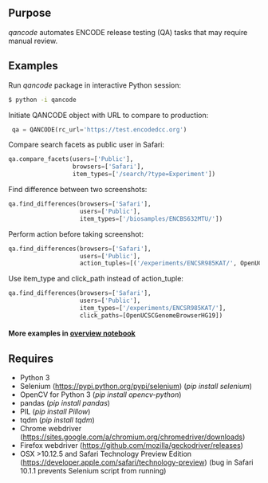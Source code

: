 ## Purpose
_qancode_ automates ENCODE release testing (QA) tasks that may require manual review.

## Examples
Run _qancode_ package in interactive Python session:
```bash
$ python -i qancode
```

Initiate QANCODE object with URL to compare to production:
```python
 qa = QANCODE(rc_url='https://test.encodedcc.org')
```


Compare search facets as public user in Safari:
```python
qa.compare_facets(users=['Public'],
                  browsers=['Safari'],
                  item_types=['/search/?type=Experiment'])
```


Find difference between two screenshots:
```python
qa.find_differences(browsers=['Safari'],
                    users=['Public'],
                    item_types=['/biosamples/ENCBS632MTU/'])
```


Perform action before taking screenshot:
```python
qa.find_differences(browsers=['Safari'],
                    users=['Public'],
                    action_tuples=[('/experiments/ENCSR985KAT/', OpenUCSCGenomeBrowserHG19)])
```

Use item_type and click_path instead of action_tuple:
```python
qa.find_differences(browsers=['Safari'],
                    users=['Public'],
                    item_types=['/experiments/ENCSR985KAT/'],
                    click_paths=[OpenUCSCGenomeBrowserHG19])
```

#### More examples in [overview notebook](https://nbviewer.jupyter.org/github/ENCODE-DCC/pyencoded-tools/blob/ENCD-2594-automate-qa/jupyter_notebooks/qancode_overview.ipynb)

## Requires
* Python 3
* Selenium (https://pypi.python.org/pypi/selenium) (_pip install selenium_)
* OpenCV for Python 3 (_pip install opencv-python_)
* pandas (_pip install pandas_)
* PIL (_pip install Pillow_)
* tqdm (_pip install tqdm_)
* Chrome webdriver (https://sites.google.com/a/chromium.org/chromedriver/downloads)
* Firefox webdriver (https://github.com/mozilla/geckodriver/releases)
* OSX >10.12.5 and Safari Technology Preview Edition (https://developer.apple.com/safari/technology-preview) (bug in Safari 10.1.1 prevents Selenium script from running)



